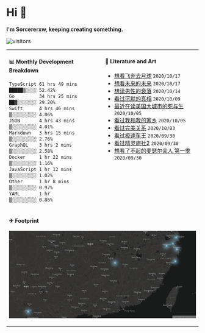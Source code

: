 # Hi 👋

**I'm Sorcererxw, keeping creating something.**

![visitors](https://visitor-badge.glitch.me/badge?page_id=sorcererxw.sorcererx)

<table width="800px">
<tr>
<td valign="top" width="50%">

#### 📊 Monthly Development Breakdown

<!--START_SECTION:waka-->
```text
TypeScript 61 hrs 49 mins █████▒░░░░ 52.42%
Go         34 hrs 25 mins ██▓░░░░░░░ 29.20%
Swift      4 hrs 46 mins  ▒░░░░░░░░░ 4.06%
JSON       4 hrs 43 mins  ▒░░░░░░░░░ 4.01%
Markdown   3 hrs 15 mins  ▒░░░░░░░░░ 2.76%
GraphQL    3 hrs 2 mins   ▒░░░░░░░░░ 2.58%
Docker     1 hr 22 mins   ▒░░░░░░░░░ 1.16%
JavaScript 1 hr 12 mins   ▒░░░░░░░░░ 1.02%
Other      1 hr 8 mins    ▒░░░░░░░░░ 0.97%
YAML       1 hr           ▒░░░░░░░░░ 0.86%
```
<!--END_SECTION:waka-->

<td valign="top" width="50%">

#### 💃 Literature and Art

<!--START_SECTION:douban-->
* [想看飞奔去月球](http://movie.douban.com/subject/30141681/) <code>2020/10/17</code>
* [想看未来的未来](http://movie.douban.com/subject/27045615/) <code>2020/10/17</code>
* [想读男性的衰落](https://book.douban.com/subject/35016930/) <code>2020/10/14</code>
* [看过沉默的真相](http://movie.douban.com/subject/33447642/) <code>2020/10/09</code>
* [最近在读美国大城市的死与生](https://book.douban.com/subject/34907883/) <code>2020/10/05</code>
* [看过我和我的家乡](http://movie.douban.com/subject/35051512/) <code>2020/10/05</code>
* [看过完美关系](http://movie.douban.com/subject/30221758/) <code>2020/10/03</code>
* [看过极速车王](http://movie.douban.com/subject/6538866/) <code>2020/09/30</code>
* [看过精灵旅社2](http://movie.douban.com/subject/21327493/) <code>2020/09/30</code>
* [想看了不起的麦瑟尔夫人 第一季](http://movie.douban.com/subject/26813221/) <code>2020/09/30</code>

<!--END_SECTION:douban-->

</td>
</tr>
<tr>
<td colspan="2">

#### ✈ Footprint

![footprint](./footprint.png)

</td>
</tr>
</table>


